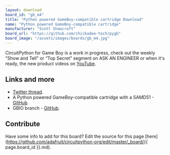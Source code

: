 ```yaml
---
layout: download
board_id: "gb_m4"
title: "Python powered GameBoy-compatible cartridge Download"
name: "Python powered GameBoy-compatible cartridge"
manufacturer: "Scott Shawcroft"
board_url: "https://github.com/chickadee-tech/pygb"
board_image: "/assets/images/boards/gb_m4.jpg"
---
```


CircuitPython for Game Boy is a work in progress, check out the weekly "Show and Tell" or “Top Secret” segment on ASK AN ENGINEER or when it's ready, the new product videos on [YouTube](https://www.youtube.com/adafruit).

## Links and more
- [Twitter thread](https://twitter.com/adafruit/status/1119323846857904128).
- A Python powered GameBoy-compatible cartridge with a SAMD51 - [GitHub](https://github.com/chickadee-tech/pygb).
- GBIO branch - [GitHub](https://github.com/tannewt/circuitpython/tree/gbio).

## Contribute

Have some info to add for this board? Edit the source for this page [here](https://github.com/adafruit/circuitpython-org/edit/master/_board/{{ page.board_id }}.md).
